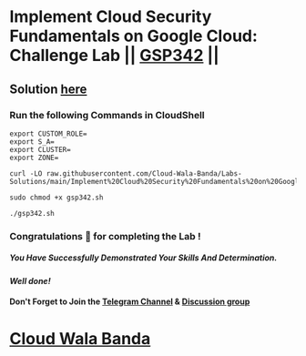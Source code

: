 # Implement Cloud Security Fundamentals on Google Cloud: Challenge Lab || [GSP342](https://www.cloudskillsboost.google/focuses/14572?parent=catalog) ||

## Solution [here](https://youtu.be/ZCJktu906oM)

### Run the following Commands in CloudShell

```
export CUSTOM_ROLE=
export S_A=
export CLUSTER=
export ZONE=
```
```
curl -LO raw.githubusercontent.com/Cloud-Wala-Banda/Labs-Solutions/main/Implement%20Cloud%20Security%20Fundamentals%20on%20Google%20Cloud%20Challenge%20Lab/gsp342.sh

sudo chmod +x gsp342.sh

./gsp342.sh
```

### Congratulations 🎉 for completing the Lab !

##### *You Have Successfully Demonstrated Your Skills And Determination.*

#### *Well done!*

#### Don't Forget to Join the [Telegram Channel](https://t.me/cloudwalabanda) & [Discussion group](https://t.me/cloudwalabandachats)

# [Cloud Wala Banda](https://www.youtube.com/@cloudwalabanda)
